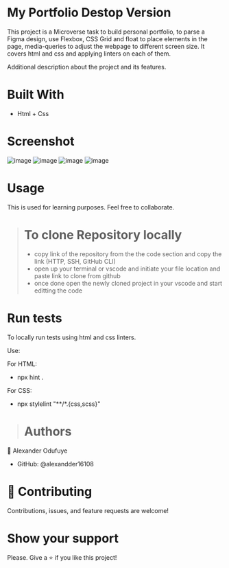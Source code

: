 

# My Portfolio Destop Version
This project is a Microverse task to build personal portfolio, to parse a Figma design, use Flexbox, CSS Grid and float to place elements in the page, media-queries to adjust the webpage to different screen size. It covers html and css and applying linters on each of them.

Additional description about the project and its features.

# Built With
- Html + Css

# Screenshot

![image](https://user-images.githubusercontent.com/60612329/121685237-986c6a80-cab7-11eb-8375-7fb5ded34c74.png)
![image](https://user-images.githubusercontent.com/60612329/121685329-b3d77580-cab7-11eb-9c0c-24404f7e8350.png)
![image](https://user-images.githubusercontent.com/60612329/121685400-cb166300-cab7-11eb-9d79-e843f4cd1108.png)
![image](https://user-images.githubusercontent.com/60612329/121685464-dd909c80-cab7-11eb-80c2-7d5afc52db03.png)


# Usage
This is used for learning purposes. Feel free to collaborate.



> # To clone Repository locally
> - copy link of the repository from the the code section and copy the link (HTTP, SSH, GitHub CLI)
> - open up your terminal or vscode and initiate your file location and paste link to clone from github
> - once done open the newly cloned project in your vscode and start editting the code

# Run tests
To locally run tests using html and css linters.

Use:

For HTML:


- npx hint .


For CSS:


- npx stylelint "**/*.{css,scss}" 


> # Authors
👤 Alexander Odufuye
- GitHub: @alexandder16108


# 🤝 Contributing
Contributions, issues, and feature requests are welcome!

# Show your support
Please. Give a ⭐️ if you like this project!
